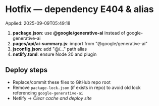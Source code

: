 # Hotfix — dependency E404 & alias
Applied: 2025-09-09T05:49:18

1) **package.json**: use **@google/generative-ai** instead of google-generative-ai
2) **pages/api/ai-summary.js**: import from "@google/generative-ai"
3) **jsconfig.json**: add "@/..." path alias
4) **netlify.toml**: ensure Node 20 and plugin

## Deploy steps
- Replace/commit these files to GitHub repo root
- Remove `package-lock.json` (if exists in repo) to avoid old lock referencing `google-generative-ai`
- Netlify → *Clear cache and deploy site*
